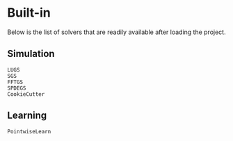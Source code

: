 # Built-in

Below is the list of solvers that are readily available after loading the project.

## Simulation

```@docs
LUGS
SGS
FFTGS
SPDEGS
CookieCutter
```

## Learning

```@docs
PointwiseLearn
```
